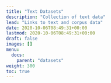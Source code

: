 ```yaml
---
title: "Text Datasets"
description: "Collection of text data"
lead: "Links to text and corpus data"
date: 2020-10-06T08:49:31+00:00
lastmod: 2020-10-06T08:49:31+00:00
draft: false
images: []
menu:
  docs:
    parent: "datasets"
weight: 300
toc: true
---
```



